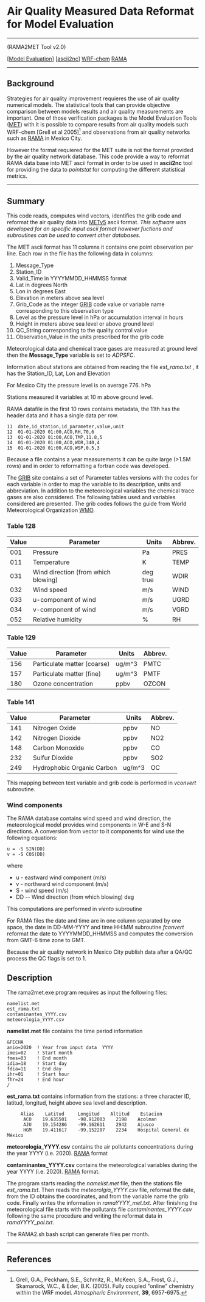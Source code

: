# Air Quality Measured Data Reformat for Model Evaluation
___
(RAMA2MET Tool v2.0)

[[Model Evaluation](https://dtcenter.org/community-code/model-evaluation-tools-met)]
[[ascii2nc](https://dtcenter.org/met-online-tutorial-metv8-0/point-processing-tool/ascii2nc)]
[WRF-chem](https://ruc.noaa.gov/wrf/wrf-chem/) [RAMA](http://www.aire.cdmx.gob.mx/default.php)
___
## Background
Strategies for air quality improvement requieres the use of  air quality numerical models. The statistical tools that can provide objective comparison between models results and air quality measurements are important.  One of those verification packages is the Model Evaluation Tools ([MET]) with it is possible to compare results from air quality models such WRF-chem [Grell et al 2005][^1] and observations from air quality networks such as [RAMA] in Mexico City.

However the format requiered for the MET suite is not the format provided by the  air quality network database. This code provide a way to reformat RAMA data base into MET ascii format in order to be used in **ascii2nc**  tool for providing the data to _pointstat_ for computing the different statistical metrics.
___
## Summary
This code reads, computes wind vectors, identifies the grib code and reformat the air quality data into [METv5][MET] ascii format. _This software was developed for an specific input ascii format however fuctions and subroutines can be used to convert other databases._

The MET ascii format has 11 columns it contains one point observation per line. Each row in the file has the following data in columns:

1. Message_Type
2. Station_ID
3. Valid_Time in YYYYMMDD_HHMMSS format
4. Lat in degrees North
5. Lon in degrees East
6. Elevation in meters above sea level
7. Grib_Code as the integer [GRIB][gribt] code value or variable name corresponding to this observation type
8. Level as the pressure level in hPa or accumulation interval in hours
9. Height in meters above sea level or above ground level
10. QC_String corresponding to the quality control value
11. Observation_Value in the units prescribed for the grib code

Meteorological data and chemical trace gases are measured at ground level then the **Message_Type** variable is set to _ADPSFC_.

 Information about stations are obtained from reading the file _est_rama.txt_ , it has the Station_ID, Lat, Lon and  Elevation

For Mexico City the pressure level is on average 776. hPa

Stations measured it variables at 10 m above ground level.

RAMA datafile in the first 10 rows contains metadata, the 11th has the header data and it has a single data per row.

    11  date,id_station,id_parameter,value,unit
    12  01-01-2020 01:00,ACO,RH,70,6
    13  01-01-2020 01:00,ACO,TMP,11.8,5
    14  01-01-2020 01:00,ACO,WDR,340,4
    15  01-01-2020 01:00,ACO,WSP,0.5,3

Because a file contains a year measurements it can be quite large (>1.5M rows) and in order to reformatting a fortran code was developed.

The [GRIB][gribt]  site contains a set of Parameter tables versions with the codes for each variable in order to map the variable to its description, units and abbreviation. In addition to the meteorological variables the chemical trace gases  are also considered. The following tables used and variables considered are presented. The grib codes follows the guide from World Meteorological Organization [WMO].

### Table 128
|Value| Parameter|Units| Abbrev.|
|---| --- | --- |--- |
001 | Pressure | Pa| PRES|
|011| Temperature|K|TEMP|
|031|Wind direction (from which blowing) | deg true | WDIR|
|032|Wind speed |m/s| WIND|
|033|u-component of wind |m/s|UGRD|
|034|v-component of wind | m/s | VGRD|
|052| Relative humidity | %| RH|

### Table 129

|Value| Parameter|Units| Abbrev.|
|---| --- | --- |--- |
|156 | Particulate matter (coarse) |  ug/m^3 | PMTC|
|157 |  Particulate matter (fine) | ug/m^3 | PMTF|
|180 | Ozone concentration |  ppbv | OZCON|

### Table 141

|Value| Parameter|Units| Abbrev.|
|---| --- | --- |  ---|
|141| Nitrogen Oxide | ppbv |NO|
|142| Nitrogen Dioxide | ppbv |NO2|
|148|Carbon Monoxide| ppbv |CO|
|232| Sulfur Dioxide| ppbv |SO2|
|249| Hydrophobic Organic Carbon | ug/m^3 |OC|

This mapping between text variable and grib code is performed in _vconvert_ subroutine.

### Wind components
The RAMA database contains wind speed and wind direction, the meteorological model provides wind components in W-E and S-N directions. A conversion from vector to it components for wind use the following equations:

    u = -S SIN(DD)
    v = -S COS(DD)

where
 * u - eastward wind component (m/s)
 * v - northward wind component (m/s)
 * S - wind speed (m/s)
 * DD -- Wind direction (from which blowing) deg

This computations are performed in _viento_ subroutine

For RAMA files the date and time are in one column separated by one space, the date in DD-MM-YYYY and  time  HH:MM subroutine _fconvert_ reformat the date to YYYYMMDD_HHMMSS  and computes the conversion from GMT-6 time zone to GMT.

Because the air quality network in Mexico City publish data after a QA/QC process the QC flags is set to 1.

## Description
The rama2met.exe program requires as input the following files:

    namelist.met
    est_rama.txt
    contaminantes_YYYY.csv
    meteorologia_YYYY.csv

**namelist.met** file contains the time period information

    &FECHA
    anio=2020  ! Year from input data  YYYY
    imes=02    ! Start month
    fmes=03    ! End month
    idia=18    ! Start day
    fdia=11    ! End day
    ihr=01     ! Start hour
    fhr=24     ! End hour
    /

  **est_rama.txt** contains information from the stations: a three character ID, latitud, longitud, height above sea level and description.

         Alias    Latitud     Longitud    Altitud    Estacion
          ACO    19.635501    -98.912003    2198    Acolman
          AJU    19.154286    -99.162611    2942    Ajusco
          HGM    19.411617    -99.152207	2234	Hospital General de México

  **meteorologia_YYYY.csv** contains the air pollutants concentrations during the year YYYY (i.e. 2020). [RAMA] format

  **contaminantes_YYYY.csv** contains the meteorological  variables during the year YYYY (i.e. 2020). [RAMA] format.

The program starts reading the _namelist.met_ file, then the stations file _est_rama.txt_. Then reads the _meteorolgia_YYYY.csv_ file, reformat the date, from the ID obtains the coordinates, and from the variable name the grib code. Finally writes the information in _ramaYYYY_met.txt_. After finishing the meteorological file starts with the pollutants file _contaminantes_YYYY.csv_ following the same procedure and writing the reformat data in _ramaYYYY_pol.txt_.

The RAMA2.sh bash script can generate files per month.
___
## References

[gribt]:https://www.nco.ncep.noaa.gov/pmb/docs/on388/table2.html
[MET]: https://dtcenter.org/community-code/model-evaluation-tools-met
[RAMA]:  http://www.aire.cdmx.gob.mx/default.php?opc=%27aKBhnmI=%27&opcion=Zg==
[WMO]: https://www.wmo.int/pages/prog/www/WMOCodes/Guides/GRIB/GRIB1-Contents.html#GRIB

[^1]:Grell, G.A., Peckham, S.E., Schmitz, R., McKeen, S.A., Frost, G.J., Skamarock, W.C., & Eder, B.K. (2005). Fully coupled "online" chemistry within the WRF model. _Atmospheric Environment_, **39**, 6957-6975.
